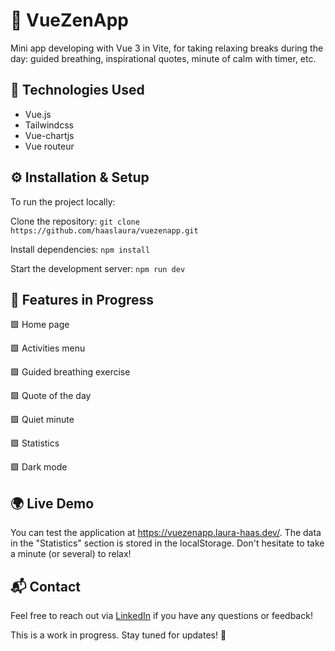 # 🌿 VueZenApp

Mini app developing with Vue 3 in Vite, for taking relaxing breaks during the day: guided breathing, inspirational quotes, minute of calm with timer, etc.

## 🚀 Technologies Used
- Vue.js
- Tailwindcss
- Vue-chartjs
- Vue routeur 

## ⚙️ Installation & Setup
To run the project locally:

Clone the repository:
`git clone https://github.com/haaslaura/vuezenapp.git`

Install dependencies:
`npm install`

Start the development server:
`npm run dev`

## 🔨 Features in Progress
🟩 Home page

🟩 Activities menu

🟩 Guided breathing exercise

🟩 Quote of the day

🟩 Quiet minute

🟩 Statistics

🟩 Dark mode

## 🌍 Live Demo
You can test the application at https://vuezenapp.laura-haas.dev/. The data in the "Statistics" section is stored in the localStorage. Don't hesitate to take a minute (or several) to relax!

## 📬 Contact
Feel free to reach out via [LinkedIn](https://www.linkedin.com/in/laurahaas-developpement/) if you have any questions or feedback!

This is a work in progress. Stay tuned for updates! 🚀